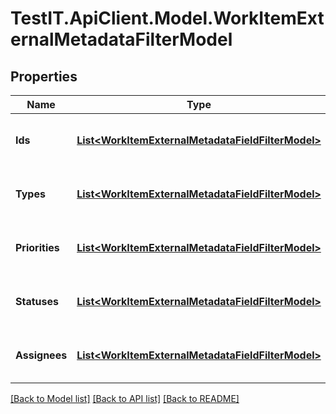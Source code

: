 # TestIT.ApiClient.Model.WorkItemExternalMetadataFilterModel

## Properties

Name | Type | Description | Notes
------------ | ------------- | ------------- | -------------
**Ids** | [**List&lt;WorkItemExternalMetadataFieldFilterModel&gt;**](WorkItemExternalMetadataFieldFilterModel.md) | Identifiers of external issues to search for | [optional] 
**Types** | [**List&lt;WorkItemExternalMetadataFieldFilterModel&gt;**](WorkItemExternalMetadataFieldFilterModel.md) | Types of external issues to search for | [optional] 
**Priorities** | [**List&lt;WorkItemExternalMetadataFieldFilterModel&gt;**](WorkItemExternalMetadataFieldFilterModel.md) | Priorities of external issues to search for | [optional] 
**Statuses** | [**List&lt;WorkItemExternalMetadataFieldFilterModel&gt;**](WorkItemExternalMetadataFieldFilterModel.md) | Statuses of external issues to search for | [optional] 
**Assignees** | [**List&lt;WorkItemExternalMetadataFieldFilterModel&gt;**](WorkItemExternalMetadataFieldFilterModel.md) | Assignees of external issues to search for | [optional] 

[[Back to Model list]](../README.md#documentation-for-models) [[Back to API list]](../README.md#documentation-for-api-endpoints) [[Back to README]](../README.md)

